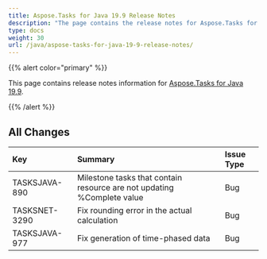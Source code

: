```yaml
---
title: Aspose.Tasks for Java 19.9 Release Notes
description: "The page contains the release notes for Aspose.Tasks for Java 19.9."
type: docs
weight: 30
url: /java/aspose-tasks-for-java-19-9-release-notes/
---
```


{{% alert color="primary" %}}

This page contains release notes information for [Aspose.Tasks for Java 19.9](https://downloads.aspose.com/tasks/java/new-releases/aspose.tasks-for-java-19.9/).

{{% /alert %}}

## **All Changes**

|**Key**|**Summary**|**Issue Type**|
| :- | :- | :- |
|TASKSJAVA-890|Milestone tasks that contain resource are not updating %Complete value|Bug|
|TASKSNET-3290|Fix rounding error in the actual calculation|Bug|
|TASKSJAVA-977|Fix generation of time-phased data|Bug|

